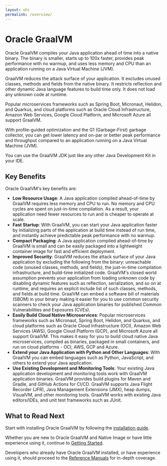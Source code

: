 ```yaml
---
layout: ohc
permalink: /overview/
---
```


# Oracle GraalVM

Oracle GraalVM compiles your Java application ahead of time into a native binary. 
The binary is smaller, starts up to 100x faster, provides peak performance with no warmup, and uses less memory and CPU than an application running on a Java Virtual Machine (JVM).

GraalVM reduces the attack surface of your application. 
It excludes unused classes, methods and fields from the native binary. 
It restricts reflection and other dynamic Java language features to build time only. 
It does not load any unknown code at runtime.

Popular microservices frameworks such as Spring Boot, Micronaut, Helidon, and Quarkus, and cloud platforms such as Oracle Cloud Infrastructure, Amazon Web Services, Google Cloud Platform, and Microsoft Azure all support GraalVM.

With profile-guided optimization and the G1 (Garbage-First) garbage collector, you can get lower latency and on-par or better peak performance and throughput compared to an application running on a Java Virtual Machine (JVM).

You can use the GraalVM JDK just like any other Java Development Kit in your IDE.

## Key Benefits

Oracle GraalVM's key benefits are:

* **Low Resource Usage**: A Java application compiled ahead-of-time by GraalVM requires less memory and CPU to run. No memory and CPU cycles are spent on just-in-time compilation. As a result, your application need fewer resources to run and is cheaper to operate at scale.
* **Fast Startup**: With GraalVM, you can start your Java application faster by initializing parts of the application at build time instead of run time, and instantly achieve predictable peak performance with no warmup.
* **Compact Packaging**: A Java application compiled ahead-of-time by GraalVM is small and can be easily packaged into a lightweight container image for fast and efficient deployment.
* **Improved Security**: GraalVM reduces the attack surface of your Java application by excluding the following from the binary: unreachable code (unused classes, methods, and fields), the just-in-time compilation infrastructure, and build-time initialized code. GraalVM's closed world assumption prevents your application from loading unknown code by disabling dynamic features such as reflection, serialization, and so on at runtime, and requires an explicit include list of such classes, methods, and fields at build time. GraalVM can embed a software bill of materials (SBOM) in your binary making it easier for you to use common security scanners to check your Java application binaries for published Common Vulnerabilities and Exposures (CVEs).
* **Easily Build Cloud Native Microservices**: Popular microservices frameworks such as Micronaut, Spring Boot, Helidon, and Quarkus, and cloud platforms such as Oracle Cloud Infrastructure (OCI), Amazon Web Services (AWS), Google Cloud Platform (GCP), and Microsoft Azure all support GraalVM. This makes it easy for you to build cloud native Java microservices, compiled as binaries, packaged in small containers, and run on cloud platforms - OCI, AWS, GCP and Azure.
* **Extend your Java Application with Python and Other Languages**: With GraalVM you can embed languages such as Python, JavaScript, and others to extend your Java application.
* **Use Existing Development and Monitoring Tools**: Your existing Java application development and monitoring tools work with GraalVM application binaries. GraalVM provides build plugins for Maven and Gradle, and GitHub Actions for CI/CD. GraalVM supports Java Flight Recorder (JFR), Java Management Extensions (JMX), heap dumps, VisualVM, and other monitoring tools. GraalVM works with existing Java editors/IDEs, and unit test frameworks such as JUnit.

## What to Read Next

Start with installing Oracle GraalVM by following the [installation guide](../getting-started/graalvm-enterprise/get-started-graalvm-enterprise.md).

Whether you are new to Oracle GraalVM and Native Image or have little experience using it, continue to [Getting Started](../reference-manual/native-image/README.md).

Developers who already have Oracle GraalVM installed, or have experience using it, should proceed to the [Reference Manuals](../reference-manual/reference-manuals.md) for in-depth coverage.
